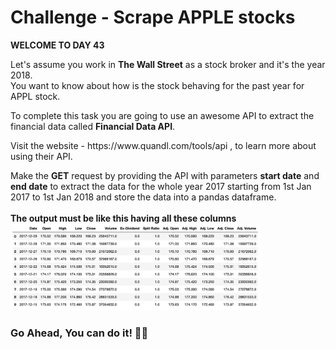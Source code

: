 # Challenge - Scrape APPLE stocks
**WELCOME TO DAY 43**
<p>
    Let's assume you work in <b>The Wall Street</b> as a stock broker and it's the year 2018.<br>
    You want to know about how is the stock behaving for the past year for APPL stock.
</p>
<p>To complete this task you are going to use an awesome API to extract the financial data called <b>Financial Data API</b>.<br>
<p>Visit the website - https://www.quandl.com/tools/api , to learn more about using their API.
<br>

Make the **GET** request by providing the API with parameters **start date** and **end date** to extract the data for the whole year 2017 starting from 1st Jan 2017 to 1st Jan 2018 and store the data into a pandas dataframe.
<br><br>
**The output must be like this having all these columns**
<img width="400" src="./ss.png">

### Go Ahead, You can do it! 👍🏻

